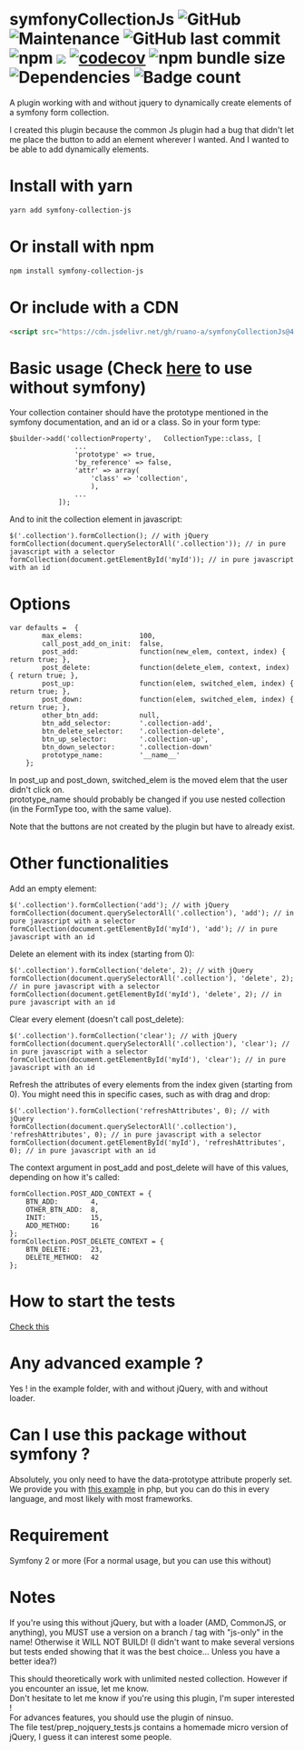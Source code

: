 # symfonyCollectionJs ![GitHub](https://img.shields.io/github/license/ruano-a/symfonyCollectionJs) ![Maintenance](https://img.shields.io/maintenance/yes/2021) ![GitHub last commit](https://img.shields.io/github/last-commit/ruano-a/symfonyCollectionJs) ![npm](https://img.shields.io/npm/dm/symfony-collection-js?label=npm%20downloads) [![](https://data.jsdelivr.com/v1/package/npm/symfony-collection-js/badge)](https://www.jsdelivr.com/package/npm/symfony-collection-js) [![codecov](https://codecov.io/gh/ruano-a/symfonyCollectionJs/branch/master/graph/badge.svg?token=Z93Y3NTP1Q)](https://codecov.io/gh/ruano-a/symfonyCollectionJs) ![npm bundle size](https://img.shields.io/bundlephobia/min/symfony-collection-js) ![Dependencies](https://badgen.net/bundlephobia/dependency-count/symfony-collection-js) ![Badge count](https://img.shields.io/badge/badge%20count-enough%20%3C3-blue)
A plugin working with and without jquery to dynamically create elements of a symfony form collection.

I created this plugin because the common Js plugin had a bug that didn't let me place the button to add an element wherever I wanted.  And I wanted to be able to add dynamically elements.

# Install with yarn
```sh
yarn add symfony-collection-js
```

# Or install with npm
```sh
npm install symfony-collection-js
```

# Or include with a CDN
```html
<script src="https://cdn.jsdelivr.net/gh/ruano-a/symfonyCollectionJs@4.1.0/symfonyCollectionJs.min.js"></script>
```

# Basic usage (Check [here](#can-i-use-this-package-without-symfony-) to use without symfony)

Your collection container should have the prototype mentioned in the symfony documentation, and an id or a class. So in your form type:
~~~~
$builder->add('collectionProperty',   CollectionType::class, [
                ...
                'prototype' => true,
                'by_reference' => false,
                'attr' => array(
                    'class' => 'collection',
                    ),
                ...
            ]);
~~~~

And to init the collection element in javascript:
~~~~
$('.collection').formCollection(); // with jQuery
formCollection(document.querySelectorAll('.collection')); // in pure javascript with a selector
formCollection(document.getElementById('myId')); // in pure javascript with an id
~~~~

# Options 
~~~~
var defaults =  {
        max_elems:              100,
        call_post_add_on_init:  false,
        post_add:               function(new_elem, context, index) { return true; },
        post_delete:            function(delete_elem, context, index) { return true; },
        post_up:                function(elem, switched_elem, index) { return true; },
        post_down:              function(elem, switched_elem, index) { return true; },
        other_btn_add:          null,
        btn_add_selector:       '.collection-add',
        btn_delete_selector:    '.collection-delete',
        btn_up_selector:        '.collection-up',
        btn_down_selector:      '.collection-down'
        prototype_name:         '__name__'
    };
~~~~
In post_up and post_down, switched_elem is the moved elem that the user didn't click on.  
prototype_name should probably be changed if you use nested collection (in the FormType too, with the same value).

Note that the buttons are not created by the plugin but have to already exist.

# Other functionalities

Add an empty element:
~~~~
$('.collection').formCollection('add'); // with jQuery
formCollection(document.querySelectorAll('.collection'), 'add'); // in pure javascript with a selector
formCollection(document.getElementById('myId'), 'add'); // in pure javascript with an id
~~~~

Delete an element with its index (starting from 0):
~~~~
$('.collection').formCollection('delete', 2); // with jQuery
formCollection(document.querySelectorAll('.collection'), 'delete', 2); // in pure javascript with a selector
formCollection(document.getElementById('myId'), 'delete', 2); // in pure javascript with an id
~~~~

Clear every element (doesn't call post_delete):
~~~~
$('.collection').formCollection('clear'); // with jQuery
formCollection(document.querySelectorAll('.collection'), 'clear'); // in pure javascript with a selector
formCollection(document.getElementById('myId'), 'clear'); // in pure javascript with an id
~~~~

Refresh the attributes of every elements from the index given (starting from 0). You might need this in specific cases, such as with drag and drop:
~~~~
$('.collection').formCollection('refreshAttributes', 0); // with jQuery
formCollection(document.querySelectorAll('.collection'), 'refreshAttributes', 0); // in pure javascript with a selector
formCollection(document.getElementById('myId'), 'refreshAttributes', 0); // in pure javascript with an id
~~~~

The context argument in post_add and post_delete will have of this values, depending on how it's called:
~~~~
formCollection.POST_ADD_CONTEXT = {
    BTN_ADD:        4,
    OTHER_BTN_ADD:  8,
    INIT:           15,
    ADD_METHOD:     16
};
formCollection.POST_DELETE_CONTEXT = {
    BTN_DELETE:     23,
    DELETE_METHOD:  42
};
~~~~

# How to start the tests

[Check this](./test/README.md)

# Any advanced example ?

Yes ! in the example folder, with and without jQuery, with and without loader.

# Can I use this package without symfony ?

Absolutely, you only need to have the data-prototype attribute properly set.
We provide you with [this example](./example/simple_collection_example_without_symfony.php) in php, but you can do this in every language, and most likely with most frameworks.

# Requirement

Symfony 2 or more (For a normal usage, but you can use this without)

# Notes
If you're using this without jQuery, but with a loader (AMD, CommonJS, or anything), you MUST use a version on a branch / tag with "js-only" in the name! Otherwise it WILL NOT BUILD! (I didn't want to make several versions but tests ended showing that it was the best choice... Unless you have a better idea?)

This should theoretically work with unlimited nested collection. However if you encounter an issue, let me know.  
Don't hesitate to let me know if you're using this plugin, I'm super interested !  
For advances features, you should use the plugin of ninsuo.  
The file test/prep_nojquery_tests.js contains a homemade micro version of jQuery, I guess it can interest some people.
